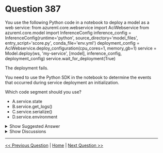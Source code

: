 # Question 387

You use the following Python code in a notebook to deploy a model as a web service: from azureml.core.webservice import AciWebservice from azureml.core.model import InferenceConfig inference_config = InferenceConfig(runtime='python', source_directory='model_files', entry_script='score.py', conda_file='env.yml') deployment_config = AciWebservice.deploy_configuration(cpu_cores=1, memory_gb=1) service = Model.deploy(ws, 'my-service', [model], inference_config, deployment_config) service.wait_for_deployment(True)

The deployment fails.

You need to use the Python SDK in the notebook to determine the events that occurred during service deployment an initialization.

Which code segment should you use?

* A.service.state
* B.service.get_logs()
* C.service.serialize()
* D.service.environment

<details>
  <summary>Show Suggested Answer</summary>

  <strong>B</strong><br>
<p>The first step in debugging errors is to get your deployment logs. In Python: service.get_logs()</p>
<p>Reference:</p>
<p>https://docs.microsoft.com/en-us/azure/machine-learning/how-to-troubleshoot-deployment</p>

</details>

<details>
  <summary>Show Discussions</summary>

<blockquote><p><strong>james2033</strong> <code>(Sun 20 Oct 2024 10:16)</code> - <em>Upvotes: 1</em></p><p>from azureml.core.webservice import AciWebservice
from azureml.core.model import InferenceConfig 

inference_config = InferenceConfig(runtime = &#x27;python&#x27;, source_directory = &#x27;model_files&#x27;, entry_script = &#x27;score.py&#x27;, conda_file = &#x27;env.yml&#x27;)
deployment_config = AciWebservice.deploy_configuration(cpu_cores = 1, memory_gb = 1)
service = Model.deploy(ws, &#x27;my-service&#x27;, [model], inference_config, deployment_config) service.wait_for_deployment(True)

logging like this

ml_client.online_deployments.get_logs(name = &quot;&lt;deployment-name&gt;&quot;, endpoint_name = &quot;&lt;endpoint-name&gt;&quot;, lines=100)

https://learn.microsoft.com/en-us/azure/machine-learning/how-to-troubleshoot-online-endpoints?view=azureml-api-2&amp;tabs=python#get-container-logs</p></blockquote>
<blockquote><p><strong>therealola</strong> <code>(Sun 18 Jun 2023 01:50)</code> - <em>Upvotes: 1</em></p><p>On exam 18-06-22</p></blockquote>
<blockquote><p><strong>pancman</strong> <code>(Wed 12 Apr 2023 01:39)</code> - <em>Upvotes: 1</em></p><p>Duplicate question</p></blockquote>
<blockquote><p><strong>AjoseO</strong> <code>(Fri 03 Mar 2023 07:56)</code> - <em>Upvotes: 3</em></p><p>On Exam: 03 March 2022</p></blockquote>
<blockquote><p><strong>nick234987</strong> <code>(Sat 15 Oct 2022 18:42)</code> - <em>Upvotes: 2</em></p><p>Correct answer B</p></blockquote>

</details>

---

[<< Previous Question](question_386.md) | [Home](/index.md) | [Next Question >>](question_388.md)
